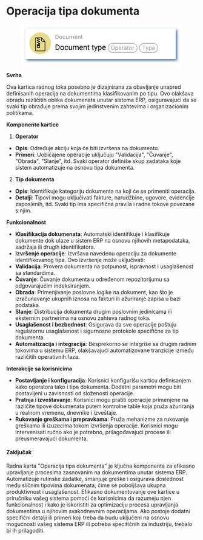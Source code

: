 # Operacija tipa dokumenta

<figure><img src="../../../.gitbook/assets/userlmn_5cc120c265b7a237929e829ce781b452.png" alt=""><figcaption></figcaption></figure>

**Svrha**

Ova kartica radnog toka posebno je dizajnirana za obavljanje unapred definisanih operacija na dokumentima klasifikovanim po tipu. Ovo olakšava obradu različitih oblika dokumenata unutar sistema ERP, osiguravajući da se svaki tip obrađuje prema svojim jedinstvenim zahtevima i organizacionim politikama.

**Komponente kartice**

1. **Operator**
* **Opis**: Određuje akciju koja će biti izvršena na dokumentu.
* **Primeri**: Uobičajene operacije uključuju "Validacija", "Čuvanje", "Obrada", "Slanje", itd. Svaki operator definiše skup zadataka koje sistem automatizuje na osnovu tipa dokumenta.
2. **Tip dokumenta**
* **Opis**: Identifikuje kategoriju dokumenta na koji će se primeniti operacija.
* **Detalji**: Tipovi mogu uključivati fakture, narudžbine, ugovore, evidencije zaposlenih, itd. Svaki tip ima specifična pravila i radne tokove povezane s njim.

**Funkcionalnost**

* **Klasifikacija dokumenata**: Automatski identifikuje i klasifikuje dokumente dok ulaze u sistem ERP na osnovu njihovih metapodataka, sadržaja ili drugih identifikatora.
* **Izvršenje operacije**: Izvršava navedenu operaciju za dokumente identifikovanog tipa. Ovo izvršenje može uključivati:
* **Validacija**: Provera dokumenta na potpunost, ispravnost i usaglašenost sa standardima.
* **Čuvanje**: Čuvanje dokumenta u određenom repozitorijumu sa odgovarajućim indeksiranjem.
* **Obrada**: Primenjivanje poslovne logike na dokument, kao što je izračunavanje ukupnih iznosa na fakturi ili ažuriranje zapisa u bazi podataka.
* **Slanje**: Distribucija dokumenta drugim poslovnim jedinicama ili eksternim partnerima na osnovu zahteva radnog toka.
* **Usaglašenost i bezbednost**: Osigurava da sve operacije poštuju regulatornu usaglašenost i sigurnosne protokole specifične za tip dokumenta.
* **Automatizacija i integracija**: Besprekorno se integriše sa drugim radnim tokovima u sistemu ERP, olakšavajući automatizovane tranzicije između različitih operativnih faza.

**Interakcije sa korisnicima**

* **Postavljanje i konfiguracija**: Korisnici konfigurišu karticu definisanjem kako operatora tako i tipa dokumenta. Dodatni parametri mogu biti postavljeni u zavisnosti od složenosti operacije.
* **Pratnja i izveštavanje**: Korisnici mogu pratiti operacije primenjene na različite tipove dokumenata putem kontrolne table koja pruža ažuriranja u realnom vremenu, dnevnike i izveštaje.
* **Rukovanje greškama i prepravkama**: Pruža mehanizme za rukovanje greškama ili izuzecima tokom izvršenja operacije. Korisnici mogu intervenisati ručno ako je potrebno, prilagođavajući procese ili preusmeravajući dokumenta.

#### Zaključak

Radna karta "Operacija tipa dokumenta" je ključna komponenta za efikasno upravljanje procesima zasnovanim na dokumentima unutar sistema ERP. Automatizuje rutinske zadatke, smanjuje greške i osigurava doslednost među sličnim tipovima dokumenata, čime se poboljšava ukupna produktivnost i usaglašenost. Efikasno dokumentovanje ove kartice u priručniku vašeg sistema pomoći će korisnicima da razumeju njen funkcionalnost i kako je iskoristiti za optimizaciju procesa upravljanja dokumentima u njihovim svakodnevnim operacijama. Ako postoje dodatni specifični detalji ili primeri koji treba da budu uključeni na osnovu mogućnosti vašeg sistema ERP ili potreba specifičnih za industriju, trebalo bi ih prilagoditi.
